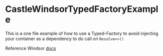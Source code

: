 # CastleWindsorTypedFactoryExample
This is a one file example of how to use a Typed-Factory to avoid injecting your container as a dependency to do call on `Resolve<>()`

Reference Windsor [docs](https://github.com/castleproject/Windsor/blob/master/docs/typed-factory-facility-interface-based.md)
